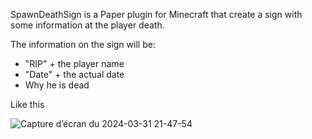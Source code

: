 SpawnDeathSign is a Paper plugin for Minecraft that create a sign with some information at the player death.

The information on the sign will be:
- "RIP" + the player name 
- "Date" + the actual date
- Why he is dead

 Like this

![Capture d’écran du 2024-03-31 21-47-54](https://github.com/vvcraft/SpawnDeathSign/assets/89702096/0dfb0159-60ad-4df6-9499-0de509883533)
